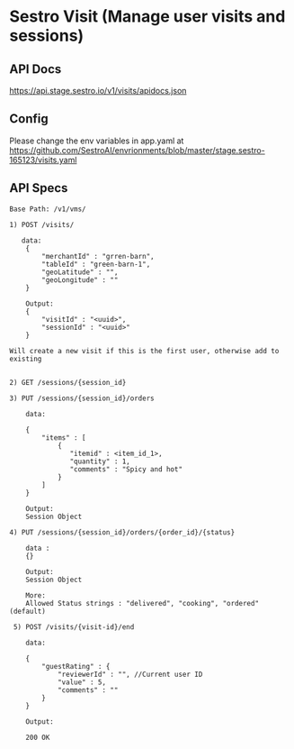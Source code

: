 # Sestro Visit (Manage user visits and sessions)

## API Docs

https://api.stage.sestro.io/v1/visits/apidocs.json

## Config

Please change the env variables in app.yaml 
at https://github.com/SestroAI/envrionments/blob/master/stage.sestro-165123/visits.yaml

## API Specs

```
Base Path: /v1/vms/

1) POST /visits/

   data: 
    {
        "merchantId" : "grren-barn",
        "tableId" : "green-barn-1",
        "geoLatitude" : "",
        "geoLongitude" : ""
    }

    Output:
    {
        "visitId" : "<uuid>",
        "sessionId" : "<uuid>"
    }

Will create a new visit if this is the first user, otherwise add to existing


2) GET /sessions/{session_id}

3) PUT /sessions/{session_id}/orders

    data:

    {
        "items" : [
            {
               "itemid" : <item_id_1>,
               "quantity" : 1,
               "comments" : "Spicy and hot"
            }
        ]
    }

    Output:
    Session Object

4) PUT /sessions/{session_id}/orders/{order_id}/{status}

    data :
    {}

    Output:
    Session Object
    
    More:
    Allowed Status strings : "delivered", "cooking", "ordered" (default)

 5) POST /visits/{visit-id}/end

    data:

    {
        "guestRating" : {
            "reviewerId" : "", //Current user ID
            "value" : 5,
            "comments" : ""
        }
    }

    Output:

    200 OK

```
